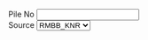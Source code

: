 <div class="row material-row mb-2">
                <div class="col-md-2">
                    <label class="form-label">Pile No</label>
                    <input class="form-control" type="text">
                </div>
                <div class="col-md-2">
                    <label class="form-label">Source</label>
                    <select class="form-select">
                        <option value="RMBB_KNR">RMBB_KNR</option>
                        <option value="RMBB">RMBB</option>
                        <option value="RMBBN">RMBBN</option>

                    </select>
                </div>
                <div class="col-md-2">
                    <label class="form-label">Shift</label>
                    <select class="form-control-sm">
                        <option value="A">A</option>
                        <option value="B">B</option>
                        <option value="C">C</option>

                    </select>                    
                </div>
                <div class="col-md-2 d-flex align-items-center">
                    <label class="form-label" >Start Date</label>
                   <input type="datetime-local" class="form-control"/>
                </div>
                <div class="col-md-2">
                    <label class="form-label">End Date</label>
                    <input type="datetime-local" class="form-control" />
                </div>
                <div class="col-md-2">
                    <label class="form-label">Cons.St.Date</label>
                    <input type="datetime-local" class="form-control" />
                </div>
            </div>
